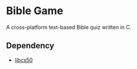 # Bible Game

A cross-platform text-based Bible quiz written in C.

## Dependency

-    [libcs50](https://github.com/cs50/libcs50/)


